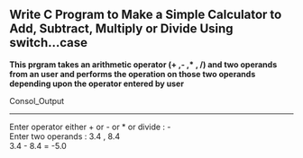 ## **Write C Program to Make a Simple Calculator to Add, Subtract, Multiply or Divide Using switch...case**

**This prgram takes an arithmetic operator (+ ,- ,\* , /) and two operands from an user and performs the operation on those two operands depending upon the operator entered by user**

Consol_Output

---
Enter operator either + or - or \* or divide : -
<br>Enter two operands : 3.4 , 8.4</br>
3.4 - 8.4 = -5.0